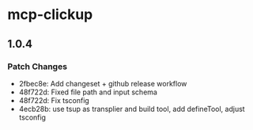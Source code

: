 # mcp-clickup

## 1.0.4

### Patch Changes

- 2fbec8e: Add changeset + github release workflow
- 48f722d: Fixed file path and input schema
- 48f722d: Fix tsconfig
- 4ecb28b: use tsup as transplier and build tool, add defineTool, adjust tsconfig
